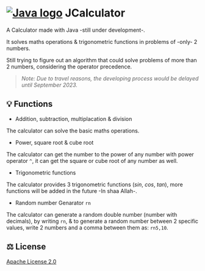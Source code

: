 # [![Java logo](https://github.com/iAhmadGad/Calculator.Java/blob/main/imgs/java-logo.png)]() JCalculator
A Calculator made with Java -still under development-.

It solves maths operations & trigonometric functions in problems of -only- 2 numbers.

Still trying to figure out an algorithm that could solve problems of more than 2 numbers, considering the operator precedence.

> _Note: Due to travel reasons, the developing process would be delayed until September 2023._

## 💡 Functions
- Addition, subtraction, multiplacation & division

The calculator can solve the basic maths operations.
- Power, square root & cube root

The calculator can get the number to the power of any number with power operator `^`, it can get the square or cube root of any number as well.
- Trigonometric functions

The calculator provides 3 trigonometric functions ($sin$, $cos$, $tan$), more functions will be added in the future -In shaa Allah-.
- Random number Genarator `rn`

The calculator can generate a random double number (number with decimals), by writing `rn`, & to generate a random number between 2 specific values, write 2 numbers and a comma between them as: `rn5,10`.
## ⚖️ License
[Apache License 2.0](https://github.com/iAhmadGad/JCalculator.Java/blob/main/LICENSE.txt)
